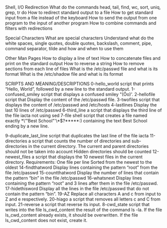 Shell, I/O Redirection
What do the commands head, tail, find, wc, sort, uniq, grep, tr do
How to redirect standard output to a file
How to get standard input from a file instead of the keyboard
How to send the output from one program to the input of another program
How to combine commands and filters with redirections

Special Characters
What are special characters
Understand what do the white spaces, single quotes, double quotes, backslash, comment, pipe, command separator, tilde and how and when to use them

Other Man Pages
How to display a line of text
How to concatenate files and print on the standard output
How to reverse a string
How to remove sections from each line of files
What is the /etc/passwd file and what is its format
What is the /etc/shadow file and what is its format

SCRIPTS AND MEANING/DESCRIPTIONS
0-hello_world
	script that prints “Hello, World”, followed by a new line to the standard output.
1-confused_smiley
	script that displays a confused smiley "(Ôo)'.
2-hellofile
	script that Display the content of the /etc/passwd file.
3-twofiles
	script that displays the content of /etc/passwd and /etc/hosts
4-lastlines
	Display the last 10 lines of /etc/passwd
6-third_line
	a script that displays the third line of the file iacta not using sed
7-file
	shell script that creates a file named exactly \*\\'"Best School"\'\\*$\?\*\*\*\*\*:) containing the text Best School ending by a new line.

9-duplicate_last_line
	 script that duplicates the last line of the file iacta
11-directories
	 a script that counts the number of directories and sub-directories in the current directory.
	The current and parent directories should not be taken into account
	Hidden directories should be counted
12-newest_files
	a script that displays the 10 newest files in the current directory.
	Requirements:
	One file per line
	Sorted from the newest to the oldest
14-findthatword
	Display lines containing the pattern “root” from the file /etc/passwd
15-countthatword
	Display the number of lines that contain the pattern “bin” in the file /etc/passwd
16-whatsnext
	Display lines containing the pattern “root” and 3 lines after them in the file /etc/passwd.
17-hidethisword
	Display all the lines in the file /etc/passwd that do not contain the pattern “bin”.
19-AZ
	Replace all characters A and c from input to Z and e respectively.
20-hiago
	 a script that removes all letters c and C from input.
21-reverse 
	 a script that reverse its input.
8-cwd_state
	script that writes into the file ls_cwd_content the result of the command ls -la. If the file ls_cwd_content already exists, it 		should be overwritten. If the file ls_cwd_content does not exist, create it.
